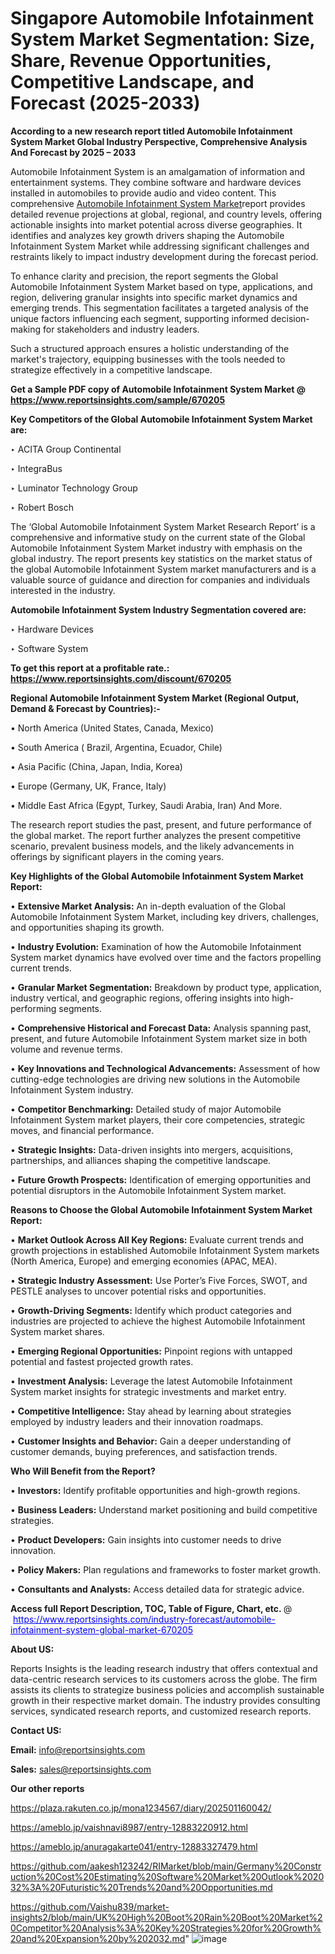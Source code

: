 # Singapore Automobile Infotainment System Market Segmentation: Size, Share, Revenue Opportunities, Competitive Landscape, and Forecast (2025-2033)

<strong>According to a new research report titled Automobile Infotainment System Market Global Industry Perspective, Comprehensive Analysis And Forecast by 2025 – 2033</strong>

Automobile Infotainment System is an amalgamation of information and entertainment systems. They combine software and hardware devices installed in automobiles to provide audio and video content. This comprehensive <a href=https://www.reportsinsights.com/sample/670205>Automobile Infotainment System Market</a>report provides detailed revenue projections at global, regional, and country levels, offering actionable insights into market potential across diverse geographies. It identifies and analyzes key growth drivers shaping the Automobile Infotainment System Market while addressing significant challenges and restraints likely to impact industry development during the forecast period.

To enhance clarity and precision, the report segments the Global Automobile Infotainment System Market based on type, applications, and region, delivering granular insights into specific market dynamics and emerging trends. This segmentation facilitates a targeted analysis of the unique factors influencing each segment, supporting informed decision-making for stakeholders and industry leaders.

Such a structured approach ensures a holistic understanding of the market's trajectory, equipping businesses with the tools needed to strategize effectively in a competitive landscape.

<strong>Get a Sample PDF copy of Automobile Infotainment System Market </strong><strong>@<a href=https://www.reportsinsights.com/sample/670205 style=color:#0000ff;> https://www.reportsinsights.com/sample/670205</a></strong></font>

<strong>Key Competitors of the Global Automobile Infotainment System Market are:</strong>

‣ ACITA Group Continental

‣ IntegraBus

‣ Luminator Technology Group

‣ Robert Bosch

The ‘Global Automobile Infotainment System Market Research Report’ is a comprehensive and informative study on the current state of the Global Automobile Infotainment System Market industry with emphasis on the global industry. The report presents key statistics on the market status of the global Automobile Infotainment System market manufacturers and is a valuable source of guidance and direction for companies and individuals interested in the industry.

<strong>Automobile Infotainment System Industry Segmentation covered are:</strong>

‣ Hardware Devices

‣ Software System

<strong>To get this report at a profitable rate.: <a href=https://www.reportsinsights.com/discount/670205 style=color:#0000ff;>https://www.reportsinsights.com/discount/670205</a></strong></font>

<strong>Regional Automobile Infotainment System Market (Regional Output, Demand &amp; Forecast by Countries):-</strong>

• North America (United States, Canada, Mexico)

• South America ( Brazil, Argentina, Ecuador, Chile)

• Asia Pacific (China, Japan, India, Korea)

• Europe (Germany, UK, France, Italy)

• Middle East Africa (Egypt, Turkey, Saudi Arabia, Iran) And More.

The research report studies the past, present, and future performance of the global market. The report further analyzes the present competitive scenario, prevalent business models, and the likely advancements in offerings by significant players in the coming years.

<strong>Key Highlights of the Global Automobile Infotainment System Market Report:</strong>

• <strong>Extensive Market Analysis:</strong> An in-depth evaluation of the Global Automobile Infotainment System Market, including key drivers, challenges, and opportunities shaping its growth.

• <strong>Industry Evolution:</strong> Examination of how the Automobile Infotainment System market dynamics have evolved over time and the factors propelling current trends.

• <strong>Granular Market Segmentation:</strong> Breakdown by product type, application, industry vertical, and geographic regions, offering insights into high-performing segments.

• <strong>Comprehensive Historical and Forecast Data:</strong> Analysis spanning past, present, and future Automobile Infotainment System market size in both volume and revenue terms.

• <strong>Key Innovations and Technological Advancements:</strong> Assessment of how cutting-edge technologies are driving new solutions in the Automobile Infotainment System industry.

• <strong>Competitor Benchmarking:</strong> Detailed study of major Automobile Infotainment System market players, their core competencies, strategic moves, and financial performance.

• <strong>Strategic Insights:</strong> Data-driven insights into mergers, acquisitions, partnerships, and alliances shaping the competitive landscape.

• <strong>Future Growth Prospects:</strong> Identification of emerging opportunities and potential disruptors in the Automobile Infotainment System market.

<strong>Reasons to Choose the Global Automobile Infotainment System Market Report:</strong>

• <strong>Market Outlook Across All Key Regions:</strong> Evaluate current trends and growth projections in established Automobile Infotainment System markets (North America, Europe) and emerging economies (APAC, MEA).

• <strong>Strategic Industry Assessment:</strong> Use Porter’s Five Forces, SWOT, and PESTLE analyses to uncover potential risks and opportunities.

• <strong>Growth-Driving Segments:</strong> Identify which product categories and industries are projected to achieve the highest Automobile Infotainment System market shares.

• <strong>Emerging Regional Opportunities:</strong> Pinpoint regions with untapped potential and fastest projected growth rates.

• <strong>Investment Analysis:</strong> Leverage the latest Automobile Infotainment System market insights for strategic investments and market entry.

• <strong>Competitive Intelligence:</strong> Stay ahead by learning about strategies employed by industry leaders and their innovation roadmaps.

• <strong>Customer Insights and Behavior:</strong> Gain a deeper understanding of customer demands, buying preferences, and satisfaction trends.

<strong>Who Will Benefit from the Report?</strong>

• <strong>Investors:</strong> Identify profitable opportunities and high-growth regions.

• <strong>Business Leaders:</strong> Understand market positioning and build competitive strategies.

• <strong>Product Developers:</strong> Gain insights into customer needs to drive innovation.

• <strong>Policy Makers:</strong> Plan regulations and frameworks to foster market growth.

• <strong>Consultants and Analysts:</strong> Access detailed data for strategic advice.
</ul>
<strong>Access full Report Description, TOC, Table of Figure, Chart, etc. </strong>@  <a href=https://www.reportsinsights.com/industry-forecast/automobile-infotainment-system-global-market-670205 style=color:#0000ff;>https://www.reportsinsights.com/industry-forecast/automobile-infotainment-system-global-market-670205</a></font>

<strong><strong>About US</strong>:</strong>

Reports Insights is the leading research industry that offers contextual and data-centric research services to its customers across the globe. The firm assists its clients to strategize business policies and accomplish sustainable growth in their respective market domain. The industry provides consulting services, syndicated research reports, and customized research reports.

<strong>Contact US:</strong>

<p class=""""><b>Email:</b> <a href=mailto:info@reportsinsights.com>info@reportsinsights.com</a></p>
<p class=""""><b>Sales:</b> <a href=mailto:sales@reportsinsights.com>sales@reportsinsights.com</a></p>

<strong>Our other reports</strong>

<a href=https://plaza.rakuten.co.jp/mona1234567/diary/202501160042/>https://plaza.rakuten.co.jp/mona1234567/diary/202501160042/</a>

<a href=https://ameblo.jp/vaishnavi8987/entry-12883220912.html>https://ameblo.jp/vaishnavi8987/entry-12883220912.html</a>

<a href=https://ameblo.jp/anuragakarte041/entry-12883327479.html>https://ameblo.jp/anuragakarte041/entry-12883327479.html</a>

<a href=https://github.com/aakesh123242/RIMarket/blob/main/Germany%20Construction%20Cost%20Estimating%20Software%20Market%20Outlook%202032%3A%20Futuristic%20Trends%20and%20Opportunities.md>https://github.com/aakesh123242/RIMarket/blob/main/Germany%20Construction%20Cost%20Estimating%20Software%20Market%20Outlook%202032%3A%20Futuristic%20Trends%20and%20Opportunities.md</a>

<a href=https://github.com/Vaishu839/market-insights2/blob/main/UK%20High%20Boot%20Rain%20Boot%20Market%20Competitor%20Analysis%3A%20Key%20Strategies%20for%20Growth%20and%20Expansion%20by%202032.md>https://github.com/Vaishu839/market-insights2/blob/main/UK%20High%20Boot%20Rain%20Boot%20Market%20Competitor%20Analysis%3A%20Key%20Strategies%20for%20Growth%20and%20Expansion%20by%202032.md</a>"
![image](https://github.com/user-attachments/assets/cb426599-a7a6-47e3-8c86-38df7d9be724)
